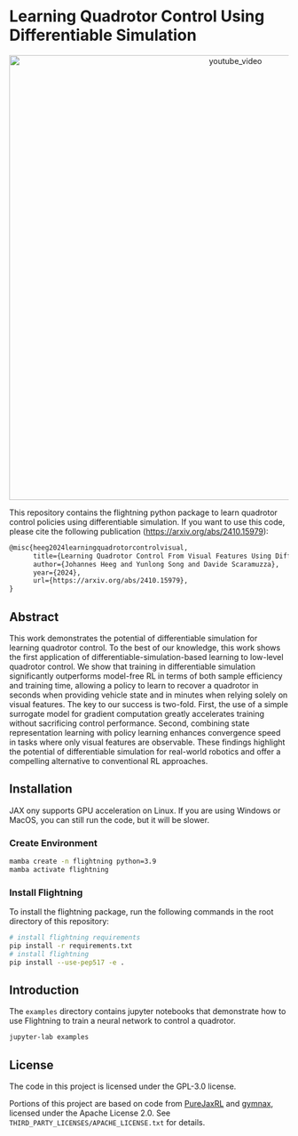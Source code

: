 # Learning Quadrotor Control Using Differentiable Simulation

<p align="center">
  <a href="https://youtu.be/LdgvGCLB9do">
    <img src="https://img.youtube.com/vi/LdgvGCLB9do/maxresdefault.jpg" alt="youtube_video" width="800"/>
  </a>
</p>


This repository contains the flightning python package to learn quadrotor
control policies using differentiable simulation. If you want to use this code,
please cite the following publication (https://arxiv.org/abs/2410.15979):

```tex
@misc{heeg2024learningquadrotorcontrolvisual,
      title={Learning Quadrotor Control From Visual Features Using Differentiable Simulation}, 
      author={Johannes Heeg and Yunlong Song and Davide Scaramuzza},
      year={2024},
      url={https://arxiv.org/abs/2410.15979}, 
}
```
## Abstract

This work demonstrates the potential of differentiable simulation for learning 
quadrotor control. To the best of our knowledge, this work shows the first 
application of differentiable-simulation-based learning to low-level quadrotor 
control.
We show that training in differentiable simulation significantly outperforms 
model-free RL in terms of both sample efficiency and training time, allowing a 
policy to learn to recover a quadrotor in seconds when providing vehicle state 
and in minutes when relying solely on visual features.
The key to our success is two-fold. First, the use of a simple surrogate model 
for gradient computation greatly accelerates training without sacrificing 
control performance. Second, combining state representation learning with policy
learning enhances convergence speed in tasks where only visual features are 
observable.
These findings highlight the potential of differentiable simulation for
real-world robotics and offer a compelling alternative to conventional
RL approaches.

## Installation

JAX ony supports GPU acceleration on Linux. If you are using Windows or MacOS,
you can still run the code, but it will be slower.

### Create Environment

```bash
mamba create -n flightning python=3.9
mamba activate flightning
```

### Install Flightning

To install the flightning package, run the following commands in the root
directory of this repository:

```bash
# install flightning requirements
pip install -r requirements.txt
# install flightning
pip install --use-pep517 -e .
```

## Introduction

The `examples` directory contains jupyter notebooks that demonstrate how to use 
Flightning to train a neural network to control a quadrotor.

```bash
jupyter-lab examples
```


## License

The code in this project is licensed under the GPL-3.0 license.

Portions of this project are based on code from 
[PureJaxRL](https://github.com/luchris429/purejaxrl) and 
[gymnax](https://github.com/RobertTLange/gymnax), licensed
under the Apache License 2.0.
See `THIRD_PARTY_LICENSES/APACHE_LICENSE.txt` for details.
